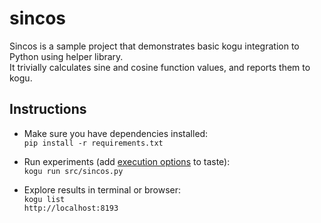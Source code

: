 # sincos

Sincos is a sample project that demonstrates basic kogu integration to Python using helper library.  
It trivially calculates sine and cosine function values, and reports them to kogu.  

## Instructions

* Make sure you have dependencies installed:  
  `pip install -r requirements.txt` 

* Run experiments (add [execution options](https://kogu.io/docs/cli.html) to taste):  
  `kogu run src/sincos.py`  

* Explore results in terminal or browser:  
  `kogu list`  
  `http://localhost:8193`  
